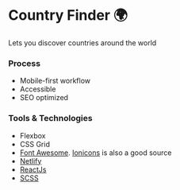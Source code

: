 # Country Finder 🌍

Lets you discover countries around the world

<!-- [View project](https://country-finda.netlify.app/) | [View documentation]()-->

<!-- ![Design preview](./design/desktop-preview.jpg) -->

### Process

-   Mobile-first workflow
-   Accessible
-   SEO optimized

### Tools & Technologies

-   Flexbox
-   CSS Grid
-   [Font Awesome](https://fontawesome.com). [Ionicons](https://ionicons.com) is also a good source
-   [Netlify](https://www.netlify.com/)
-   [ReactJs](https://reactjs.org/)
-   [SCSS](https://sass-lang.com/)